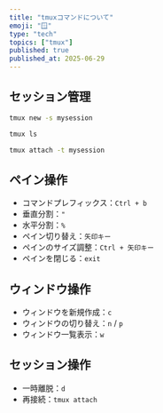 ```yaml
---
title: "tmuxコマンドについて"
emoji: "🪟"
type: "tech"
topics: ["tmux"]
published: true
published_at: 2025-06-29
---
```


## セッション管理

```bash
tmux new -s mysession
```

```bash
tmux ls
```

```bash
tmux attach -t mysession
```

## ペイン操作

- コマンドプレフィックス：`Ctrl + b`
- 垂直分割：`"`
- 水平分割：`%`
- ペイン切り替え：`矢印キー`
- ペインのサイズ調整：`Ctrl + 矢印キー`
- ペインを閉じる：`exit`

## ウィンドウ操作

- ウィンドウを新規作成：`c`
- ウィンドウの切り替え：`n` / `p`
- ウィンドウ一覧表示：`w`

## セッション操作

- 一時離脱：`d`
- 再接続：`tmux attach`

